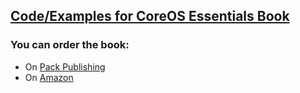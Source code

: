 ## [Code/Examples for CoreOS Essentials Book](https://www.packtpub.com/networking-and-servers/coreos-essentials)

### You can order the book:
* On [Pack Publishing](https://www.packtpub.com/networking-and-servers/coreos-essentials)
* On [Amazon](http://www.amazon.co.uk/CoreOS-Essentials-Rimantas-Mocevicius/dp/1785283944/ref=sr_1_1?ie=UTF8&qid=1431298369&sr=8-1&keywords=rimantas+mocevicius)


